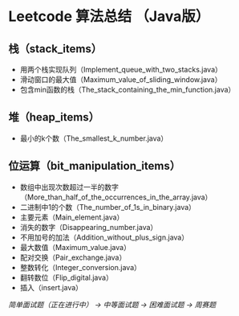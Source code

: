 # Leetcode 算法总结 （Java版）

## 栈（stack_items）

- 用两个栈实现队列（Implement_queue_with_two_stacks.java）
- 滑动窗口的最大值（Maximum_value_of_sliding_window.java）
- 包含min函数的栈（The_stack_containing_the_min_function.java）

## 堆（heap_items）

- 最小的k个数（The_smallest_k_number.java）

## 位运算（bit_manipulation_items）

- 数组中出现次数超过一半的数字（More_than_half_of_the_occurrences_in_the_array.java）
- 二进制中1的个数（The_number_of_1s_in_binary.java）
- 主要元素（Main_element.java）
- 消失的数字（Disappearing_number.java）
- 不用加号的加法（Addition_without_plus_sign.java）
- 最大数值（Maximum_value.java）
- 配对交换（Pair_exchange.java）
- 整数转化（Integer_conversion.java）
- 翻转数位（Flip_digital.java）
- 插入（insert.java）



*简单面试题（正在进行中） -> 中等面试题 -> 困难面试题 -> 周赛题*
